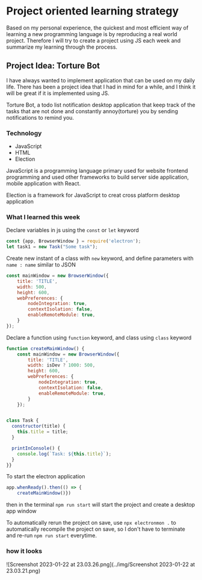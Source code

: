 # Project oriented learning strategy
Based on my personal experience, the quickest and most efficient way of learning a new programming language is by 
reproducing a real world project. 
Therefore I will try to create a project using JS each week and summarize my learning through the process.


## Project Idea: Torture Bot
I have always wanted to implement application that can be used on my daily life.
There has been a project idea that I had in mind for a while, and I think it will be great if it is implemented using JS.

Torture Bot, a todo list notification desktop application that keep track of the tasks that are not 
done and constantly annoy(torture) you by sending notifications to remind you.

### Technology
- JavaScript
- HTML
- Election

JavaScript is a programming language primary used for website frontend programming and used other frameworks to build 
server side application, mobile application with React. 

Election is a framework for JavaScript to creat cross platform desktop application

### What I learned this week
Declare variables in js using the `const` or `let` keyword
```javascript
const {app, BrowserWindow } = require('electron');
let task1 = new Task("Some task");
```
Create new instant of a class with `new` keyword,
and define parameters with `name : name` similar to JSON
```javascript
const mainWindow = new BrowserWindow({
    title: 'TITLE',
    width: 500,
    height: 600,
    webPreferences: {
        nodeIntegration: true,
        contextIsolation: false,
        enableRemoteModule: true,
    }
});
```
Declare a function using `function` keyword, and class using `class` keyword
```javascript
function createMainWindow() {
    const mainWindow = new BrowserWindow({
        title: 'TITLE',
        width: isDev ? 1000: 500,
        height: 600,
        webPreferences: {
            nodeIntegration: true,
            contextIsolation: false,
            enableRemoteModule: true,
        }
    });


class Task {
  constructor(title) {
    this.title = title;
  }

  printInConsole() {
    console.log(`Task: ${this.title}`);
  }
}}
```
To start the electron application 
```javascript
app.whenReady().then(() => {
    createMainWindow()})
```
then in the terminal `npm run start` will start the project and create a desktop app window

To automatically rerun the project on save, use `npx electronmon .` to automatically recompile the project on save, so
I don't have to terminate and re-run `npm run start` everytime.

### how it looks
![Screenshot 2023-01-22 at 23.03.26.png](../img/Screenshot 2023-01-22 at 23.03.21.png)


